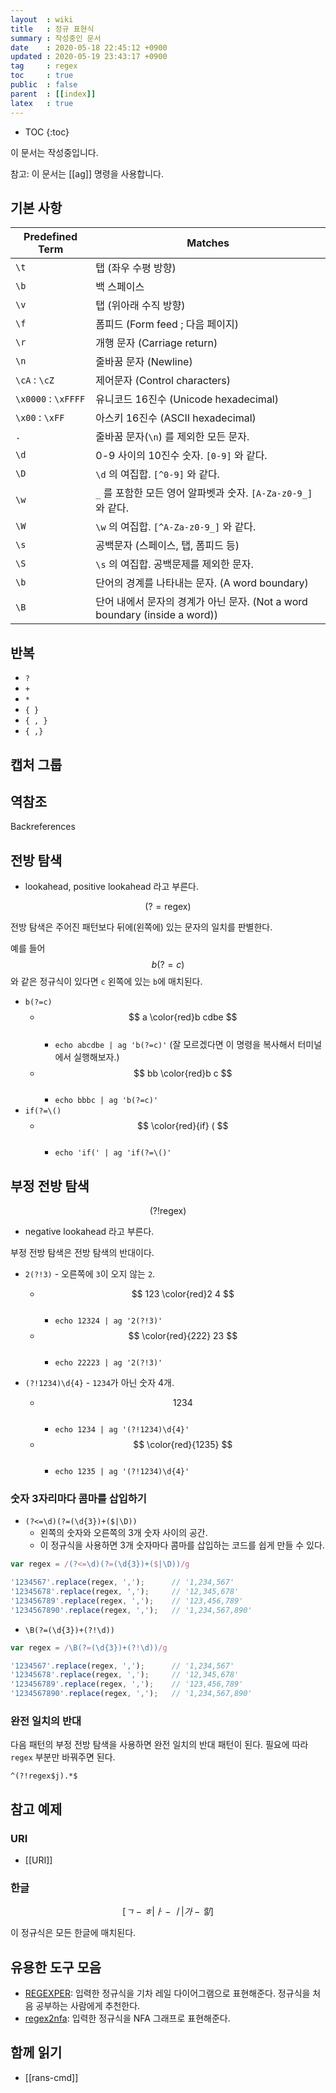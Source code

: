 ```yaml
---
layout  : wiki
title   : 정규 표현식
summary : 작성중인 문서
date    : 2020-05-18 22:45:12 +0900
updated : 2020-05-19 23:43:17 +0900
tag     : regex
toc     : true
public  : false
parent  : [[index]]
latex   : true
---
```

* TOC
{:toc}

이 문서는 작성중입니다.

>
참고: 이 문서는 [[ag]] 명령을 사용합니다.

## 기본 사항


| Predefined Term     | Matches                                                                    |
|---------------------|----------------------------------------------------------------------------|
| `\t`                | 탭 (좌우 수평 방향)                                                        |
| `\b`                | 백 스페이스                                                                |
| `\v`                | 탭 (위아래 수직 방향)                                                      |
| `\f`                | 폼피드 (Form feed ; 다음 페이지)                                           |
| `\r`                | 개행 문자 (Carriage return)                                                |
| `\n`                | 줄바꿈 문자 (Newline)                                                      |
| `\cA` : `\cZ`       | 제어문자 (Control characters)                                              |
| `\x0000` : `\xFFFF` | 유니코드 16진수 (Unicode hexadecimal)                                      |
| `\x00` : `\xFF`     | 아스키 16진수 (ASCII hexadecimal)                                          |
| `.`                 | 줄바꿈 문자(`\n`) 를 제외한 모든 문자.                                     |
| `\d`                | 0-9 사이의 10진수 숫자. `[0-9]` 와 같다.                                   |
| `\D`                | `\d` 의 여집합. `[^0-9]` 와 같다.                                          |
| `\w`                | `_` 를 포함한 모든 영어 알파벳과 숫자. `[A-Za-z0-9_]` 와 같다.             |
| `\W`                | `\w` 의 여집합. `[^A-Za-z0-9_]` 와 같다.                                   |
| `\s`                | 공백문자 (스페이스, 탭, 폼피드 등)                                         |
| `\S`                | `\s` 의 여집합. 공백문제를 제외한 문자.                                    |
| `\b`                | 단어의 경계를 나타내는 문자. (A word boundary)                             |
| `\B`                | 단어 내에서 문자의 경계가 아닌 문자. (Not a word boundary (inside a word)) |

## 반복

- `?`
- `+`
- `*`
- `{ }`
- `{ , }`
- `{ ,}`

## 캡처 그룹

## 역참조

Backreferences

## 전방 탐색

- lookahead, positive lookahead 라고 부른다.

$$ (?= \text{regex} ) $$

전방 탐색은 주어진 패턴보다 뒤에(왼쪽에) 있는 문자의 일치를 판별한다.

예를 들어 $$ b(?=c) $$ 와 같은 정규식이 있다면 `c` 왼쪽에 있는 `b`에 매치된다.

- `b(?=c)`
    - $$ a \color{red}b cdbe $$ &nbsp;
        - `echo abcdbe | ag 'b(?=c)'` (잘 모르겠다면 이 명령을 복사해서 터미널에서 실행해보자.)
    - $$ bb \color{red}b c $$ &nbsp;
        - `echo bbbc | ag 'b(?=c)'`
- `if(?=\()`
    - $$ \color{red}{if} ( $$ &nbsp;
        - `echo 'if(' | ag 'if(?=\()'`


## 부정 전방 탐색

$$ (?! \text{regex}) $$

- negative lookahead 라고 부른다.

부정 전방 탐색은 전방 탐색의 반대이다.

- `2(?!3)` - 오른쪽에 `3`이 오지 않는 `2`.
    - $$ 123 \color{red}2 4 $$ &nbsp;
        - `echo 12324 | ag '2(?!3)'`
    - $$ \color{red}{222} 23 $$ &nbsp;
        - `echo 22223 | ag '2(?!3)'`

- `(?!1234)\d{4}` - `1234`가 아닌 숫자 4개.
    - $$ 1234 $$ &nbsp;
        - `echo 1234 | ag '(?!1234)\d{4}'`
    - $$ \color{red}{1235} $$ &nbsp;
        - `echo 1235 | ag '(?!1234)\d{4}'`

### 숫자 3자리마다 콤마를 삽입하기

- `(?<=\d)(?=(\d{3})+($|\D))`
    - 왼쪽의 숫자와 오른쪽의 3개 숫자 사이의 공간.
    - 이 정규식을 사용하면 3개 숫자마다 콤마를 삽입하는 코드를 쉽게 만들 수 있다.

```js
var regex = /(?<=\d)(?=(\d{3})+($|\D))/g

'1234567'.replace(regex, ',');      // '1,234,567'
'12345678'.replace(regex, ',');     // '12,345,678'
'123456789'.replace(regex, ',');    // '123,456,789'
'1234567890'.replace(regex, ',');   // '1,234,567,890'
```

- `\B(?=(\d{3})+(?!\d))`

```js
var regex = /\B(?=(\d{3})+(?!\d))/g

'1234567'.replace(regex, ',');      // '1,234,567'
'12345678'.replace(regex, ',');     // '12,345,678'
'123456789'.replace(regex, ',');    // '123,456,789'
'1234567890'.replace(regex, ',');   // '1,234,567,890'
```

### 완전 일치의 반대

다음 패턴의 부정 전방 탐색을 사용하면 완전 일치의 반대 패턴이 된다. 필요에 따라 `regex` 부분만 바꿔주면 된다.

`^(?!regex$j).*$`

## 참고 예제
### URI

- [[URI]]

### 한글

$$[ㄱ-ㅎ|ㅏ-ㅣ|가-힣]$$

이 정규식은 모든 한글에 매치된다.

## 유용한 도구 모음

- [REGEXPER]( https://regexper.com/ ): 입력한 정규식을 기차 레일 다이어그램으로 표현해준다. 정규식을 처음 공부하는 사람에게 추천한다.
- [regex2nfa]( https://cyberzhg.github.io/toolbox/regex2nfa ): 입력한 정규식을 NFA 그래프로 표현해준다.

## 함께 읽기

- [[rans-cmd]]
